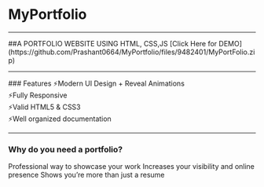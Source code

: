 # MyPortfolio
<hr>
##A PORTFOLIO WEBSITE USING HTML, CSS,JS
[Click Here for DEMO](https://github.com/Prashant0664/MyPortfolio/files/9482401/MyPortFolio.zip)

<hr>
### Features
⚡️Modern UI Design + Reveal Animations<br>
⚡️Fully Responsive<br>
⚡️Valid HTML5 & CSS3<br>
⚡️Well organized documentation<br>

<hr>

### Why do you need a portfolio?
Professional way to showcase your work
Increases your visibility and online presence
Shows you’re more than just a resume
